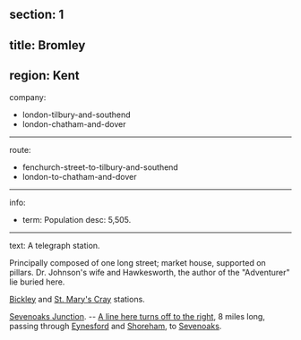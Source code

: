 section: 1
----
title: Bromley
----
region: Kent
----
company:
- london-tilbury-and-southend
- london-chatham-and-dover
----
route:
- fenchurch-street-to-tilbury-and-southend
- london-to-chatham-and-dover
----
info:
- term: Population
  desc: 5,505.
----
text: A telegraph station.

Principally composed of one long street; market house, supported on pillars. Dr. Johnson's wife and Hawkesworth, the author of the "Adventurer" lie buried here.

[Bickley](/stations/bickley) and [St. Mary's Cray](/stations/st-marys-cray) stations.

[Sevenoaks Junction](/stations/sevenoaks-junction). -- [A line here turns off to the right](/routes/sevenoaks-junction-to-sevenoaks), 8 miles long, passing through [Eynesford](/stations/eynesford) and [Shoreham](/stations/shoreham), to [Sevenoaks](/stations/sevenoaks).

